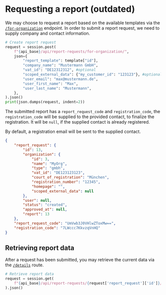 # Requesting a report (outdated)

We may choose to request a report based on the available templates via the
[`/for-organization`](https://demo.openesg.de/api/schema/docs/#/report-requests/report_requests_for_organization_create) <!-- markdownlint-disable-line MD013 -->
endpoint. In order to submit a report request, we need to supply company and
contact information.

```python
# Create report request
request = session.post(
    f"{api_base}/api/report-requests/for-organization/",
    json={
        "report_template": template["id"],
        "company_name": "Mustermann GmbH",
        "vat_id": "DE12312312", #optional
        "scoped_external_data": {"my_customer_id": "123123"}, #optional
        "user_email": "max@mustermann.de",
        "user_first_name": "Max",
        "user_last_name": "Mustermann",
    },
).json()
print(json.dumps(request, indent=2))
```

The submitted report has a `report_request_code` and `registration_code`, the
`registration_code` will be supplied to the provided contact, to finalize the
registration. It will be `null`, if the supplied contact is already registered.

By default, a registration email will be sent to the supplied contact.

```json
{
    "report_request": {
        "id": 13,
        "organization": {
            "id": 3,
            "name": "MyOrg",
            "type": "gmbh",
            "vat_id": "DE123123123",
            "court_of_registration": "München",
            "registration_number": "12345",
            "homepage": "",
            "scoped_external_data": null
        },
        "user": null,
        "status": "created",
        "approved_at": null,
        "report": 13
    },
    "report_request_code": "UmVwb3J0VHlwZToxMw==",
    "registration_code": "7LWccc7KkvzqVnHQ"
}
```

## Retrieving report data

After a request has been submitted, you may retrieve the current data via the
[`/details`](https://demo.openesg.de/api/schema/docs/#/report-requests/report_requests_details_retrieve) <!-- markdownlint-disable-line MD013 -->
route.

```python
# Retrieve report data
request = session.get(
    f"{api_base}/api/report-requests/{request['report_request']['id']}/details"
).json()
```
